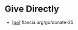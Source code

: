 # Give Directly

- [[go]] flancia.org/go/donate-25


[//begin]: # "Autogenerated link references for markdown compatibility"
[go]: go "Go"
[//end]: # "Autogenerated link references"